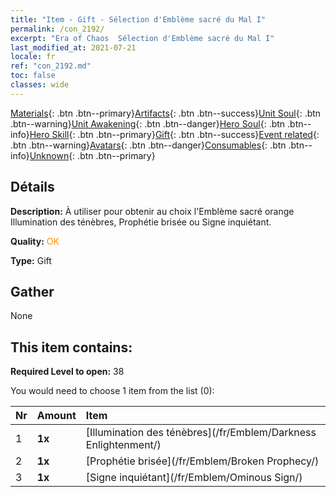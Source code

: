 ```yaml
---
title: "Item - Gift - Sélection d'Emblème sacré du Mal I"
permalink: /con_2192/
excerpt: "Era of Chaos  Sélection d'Emblème sacré du Mal I"
last_modified_at: 2021-07-21
locale: fr
ref: "con_2192.md"
toc: false
classes: wide
---
```

 [Materials](/ItemsFR/){: .btn .btn--primary}[Artifacts](/ItemsFR/Artifacts/){: .btn .btn--success}[Unit Soul](/ItemsFR/UnitSoul/){: .btn .btn--warning}[Unit Awakening](/ItemsFR/UnitAwakening/){: .btn .btn--danger}[Hero Soul](/ItemsFR/HeroSoul/){: .btn .btn--info}[Hero Skill](/ItemsFR/HeroSkill/){: .btn .btn--primary}[Gift](/ItemsFR/Gift/){: .btn .btn--success}[Event related](/ItemsFR/Events/){: .btn .btn--warning}[Avatars](/ItemsFR/Avatars/){: .btn .btn--danger}[Consumables](/ItemsFR/Consumables/){: .btn .btn--info}[Unknown](/ItemsFR/Unknown/){: .btn .btn--primary}

## Détails
 **Description:** À utiliser pour obtenir au choix l'Emblème sacré orange Illumination des ténèbres, Prophétie brisée ou Signe inquiétant.

 **Quality:** <span style="color: #FF8C00">OK</span>

 **Type:** Gift

## Gather

  None

## This item contains:

 **Required Level to open:** 38

 You would need to choose 1 item from the list (0):

  | Nr | Amount |     Item    |
  |:---|:-------|:------------|
  | 1 |  **1x** | [Illumination des ténèbres](/fr/Emblem/Darkness Enlightenment/) |  | 
  | 2 |  **1x** | [Prophétie brisée](/fr/Emblem/Broken Prophecy/) |  | 
  | 3 |  **1x** | [Signe inquiétant](/fr/Emblem/Ominous Sign/) |  | 
